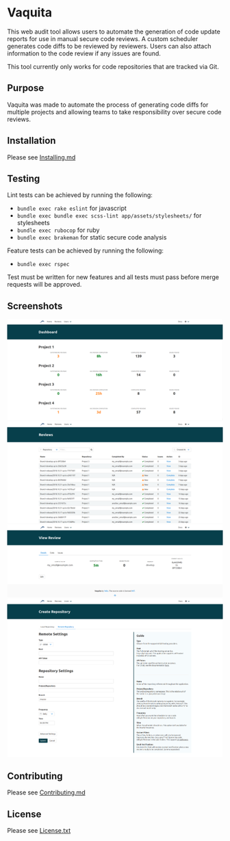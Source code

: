 # Vaquita

This web audit tool allows users to automate the generation of code update reports for use in manual secure code reviews. A custom scheduler generates code diffs to be reviewed by reviewers. Users can also attach information to the code review if any issues are found.

This tool currently only works for code repositories that are tracked via Git.

## Purpose

Vaquita was made to automate the process of generating code diffs for multiple projects and allowing teams to take responsibility over secure code reviews.

## Installation

Please see [Installing.md](docs/installing.md)

## Testing

Lint tests can be achieved by running the following:
  * `bundle exec rake eslint` for javascript
  * `bundle exec bundle exec scss-lint app/assets/stylesheets/` for stylesheets
  * `bundle exec rubocop` for ruby
  * `bundle exec brakeman` for static secure code analysis

Feature tests can be achieved by running the following:
  * `bundle exec rspec`

Test must be written for new features and all tests must pass before merge requests will be approved.

## Screenshots

![Dashboard](/misc/screenshots/dashboard.png?raw=true "Dashboard")
![Reviews](/misc/screenshots/reviews.png?raw=true "Reviews")
![View Review](/misc/screenshots/view_review.png?raw=true "View Review")
![Create Repository](/misc/screenshots/create_repository.png?raw=true "Create Repository")

## Contributing

Please see [Contributing.md](CONTRIBUTING.md)

## License

Please see [License.txt](LICENSE.txt)
